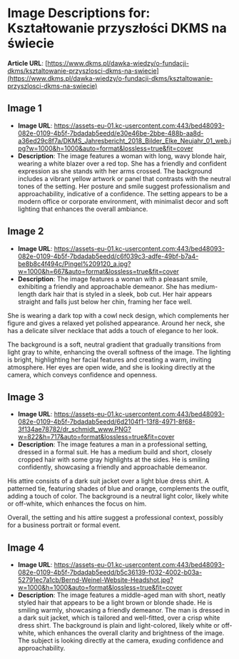 # Image Descriptions for: Kształtowanie przyszłości DKMS na świecie

**Article URL**: [https://www.dkms.pl/dawka-wiedzy/o-fundacji-dkms/ksztaltowanie-przyszlosci-dkms-na-swiecie](https://www.dkms.pl/dawka-wiedzy/o-fundacji-dkms/ksztaltowanie-przyszlosci-dkms-na-swiecie)

## Image 1
- **Image URL**: https://assets-eu-01.kc-usercontent.com:443/bed48093-082e-0109-4b5f-7bdadab5eedd/e30e46be-2bbe-488b-aa8d-a36ed29c8f7a/DKMS_Jahresbericht_2018_Bilder_Elke_Neujahr_01_web.jpg?w=1000&h=1000&auto=format&lossless=true&fit=cover
- **Description**: The image features a woman with long, wavy blonde hair, wearing a white blazer over a red top. She has a friendly and confident expression as she stands with her arms crossed. The background includes a vibrant yellow artwork or panel that contrasts with the neutral tones of the setting. Her posture and smile suggest professionalism and approachability, indicative of a confidence. The setting appears to be a modern office or corporate environment, with minimalist decor and soft lighting that enhances the overall ambiance.

## Image 2
- **Image URL**: https://assets-eu-01.kc-usercontent.com:443/bed48093-082e-0109-4b5f-7bdadab5eedd/c6f039c3-adfe-49bf-b7a4-be8b8c4f494c/Pingel%209120_a.jpg?w=1000&h=667&auto=format&lossless=true&fit=cover
- **Description**: The image features a woman with a pleasant smile, exhibiting a friendly and approachable demeanor. She has medium-length dark hair that is styled in a sleek, bob cut. Her hair appears straight and falls just below her chin, framing her face well.

She is wearing a dark top with a cowl neck design, which complements her figure and gives a relaxed yet polished appearance. Around her neck, she has a delicate silver necklace that adds a touch of elegance to her look.

The background is a soft, neutral gradient that gradually transitions from light gray to white, enhancing the overall softness of the image. The lighting is bright, highlighting her facial features and creating a warm, inviting atmosphere. Her eyes are open wide, and she is looking directly at the camera, which conveys confidence and openness.

## Image 3
- **Image URL**: https://assets-eu-01.kc-usercontent.com:443/bed48093-082e-0109-4b5f-7bdadab5eedd/6d2104f1-13f8-4971-8f68-3f134ae78782/dr_schmidt_www.PNG?w=822&h=717&auto=format&lossless=true&fit=cover
- **Description**: The image features a man in a professional setting, dressed in a formal suit. He has a medium build and short, closely cropped hair with some gray highlights at the sides. He is smiling confidently, showcasing a friendly and approachable demeanor.

His attire consists of a dark suit jacket over a light blue dress shirt. A patterned tie, featuring shades of blue and orange, complements the outfit, adding a touch of color. The background is a neutral light color, likely white or off-white, which enhances the focus on him.

Overall, the setting and his attire suggest a professional context, possibly for a business portrait or formal event.

## Image 4
- **Image URL**: https://assets-eu-01.kc-usercontent.com:443/bed48093-082e-0109-4b5f-7bdadab5eedd/b5c36139-f032-4002-b03a-52791ec7a1cb/Bernd-Weinel-Website-Headshot.jpg?w=1000&h=1000&auto=format&lossless=true&fit=cover
- **Description**: The image features a middle-aged man with short, neatly styled hair that appears to be a light brown or blonde shade. He is smiling warmly, showcasing a friendly demeanor. The man is dressed in a dark suit jacket, which is tailored and well-fitted, over a crisp white dress shirt. The background is plain and light-colored, likely white or off-white, which enhances the overall clarity and brightness of the image. The subject is looking directly at the camera, exuding confidence and approachability.

